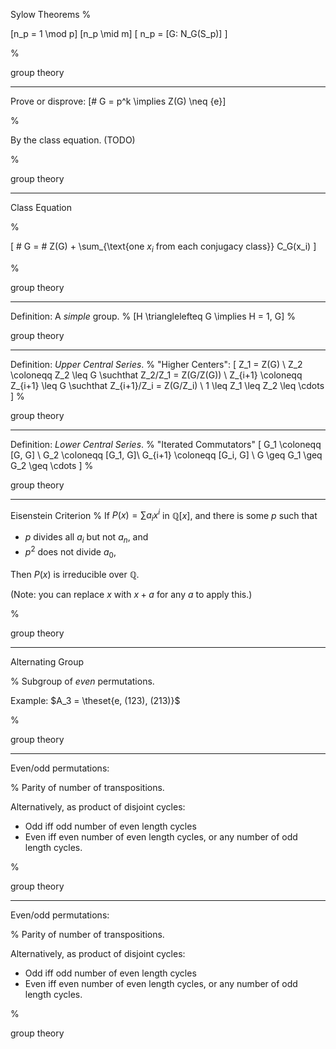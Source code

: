 Sylow Theorems
%

\[n_p = 1 \mod p\]
\[n_p \mid m\]
\[ n_p = [G: N_G(S_p)] \]

%

group theory

---

Prove or disprove: \[\# G = p^k \implies Z(G) \neq \{e\}\]

%

By the class equation. (TODO)

%

group theory

---


Class Equation

%

\[ \# G = \# Z(G) + \sum_{\text{one $x_i$ from each conjugacy class}} C_G(x_i) \]

%

group theory

---

Definition: A *simple* group.
%
\[H \trianglelefteq G \implies H = 1, G\]
%

group theory

---

Definition: *Upper Central Series*.
%
"Higher Centers":
\[
Z_1 = Z(G) \\
Z_2 \coloneqq Z_2 \leq G \suchthat Z_2/Z_1 = Z(G/Z(G)) \\
Z_{i+1} \coloneqq Z_{i+1} \leq G \suchthat Z_{i+1}/Z_i = Z(G/Z_i) \\
1 \leq Z_1 \leq Z_2 \leq \cdots
\]
%

group theory

---

Definition: *Lower Central Series*.
%
"Iterated Commutators"
\[
G_1 \coloneqq [G, G] \\
G_2 \coloneqq [G_1, G]\\
G_{i+1} \coloneqq [G_i, G] \\
G \geq G_1 \geq G_2 \geq \cdots
\]
%

group theory

---

Eisenstein Criterion
%
If $P(x) = \sum a_i x^i$ in $\mathbb{Q}[x]$, and there is some $p$ such that

- $p$ divides all $a_i$ but not $a_n$, and
- $p^2$ does not divide $a_0$,

Then $P(x)$ is irreducible over $\mathbb{Q}$.

(Note: you can replace $x$ with $x+a$ for any $a$ to apply this.)

%

group theory

---

Alternating Group

%
Subgroup of *even* permutations.

Example: $A_3 = \theset{e, (123), (213)}$

%

group theory

---

Even/odd permutations:

%
Parity of number of transpositions.

Alternatively, as product of disjoint cycles:

- Odd iff odd number of even length cycles
- Even iff even number of even length cycles, or any number of odd length cycles.

%

group theory

---

Even/odd permutations:

%
Parity of number of transpositions.

Alternatively, as product of disjoint cycles:

- Odd iff odd number of even length cycles
- Even iff even number of even length cycles, or any number of odd length cycles.

%

group theory

